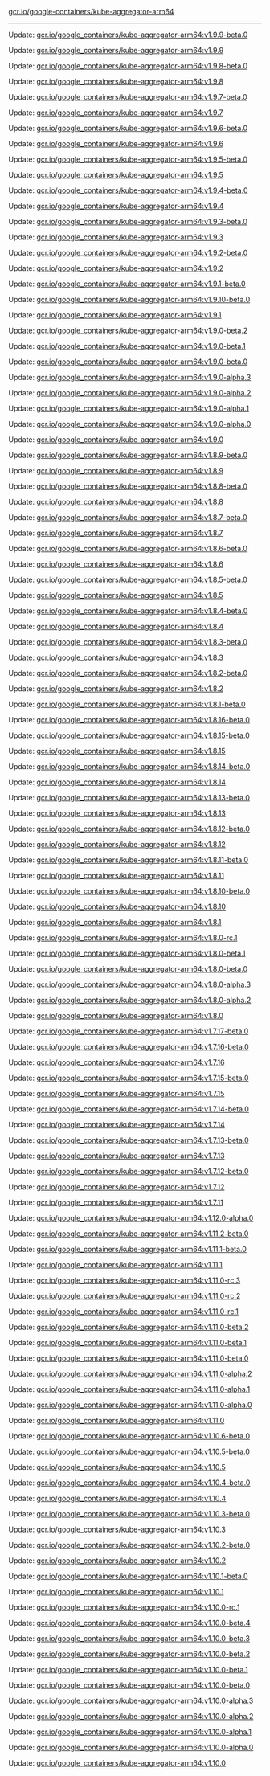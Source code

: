 [gcr.io/google-containers/kube-aggregator-arm64](https://hub.docker.com/r/cruse/kube-aggregator-arm64/tags/) 

----
Update: [gcr.io/google_containers/kube-aggregator-arm64:v1.9.9-beta.0](https://hub.docker.com/r/cruse/kube-aggregator-arm64/tags/)

Update: [gcr.io/google_containers/kube-aggregator-arm64:v1.9.9](https://hub.docker.com/r/cruse/kube-aggregator-arm64/tags/)

Update: [gcr.io/google_containers/kube-aggregator-arm64:v1.9.8-beta.0](https://hub.docker.com/r/cruse/kube-aggregator-arm64/tags/)

Update: [gcr.io/google_containers/kube-aggregator-arm64:v1.9.8](https://hub.docker.com/r/cruse/kube-aggregator-arm64/tags/)

Update: [gcr.io/google_containers/kube-aggregator-arm64:v1.9.7-beta.0](https://hub.docker.com/r/cruse/kube-aggregator-arm64/tags/)

Update: [gcr.io/google_containers/kube-aggregator-arm64:v1.9.7](https://hub.docker.com/r/cruse/kube-aggregator-arm64/tags/)

Update: [gcr.io/google_containers/kube-aggregator-arm64:v1.9.6-beta.0](https://hub.docker.com/r/cruse/kube-aggregator-arm64/tags/)

Update: [gcr.io/google_containers/kube-aggregator-arm64:v1.9.6](https://hub.docker.com/r/cruse/kube-aggregator-arm64/tags/)

Update: [gcr.io/google_containers/kube-aggregator-arm64:v1.9.5-beta.0](https://hub.docker.com/r/cruse/kube-aggregator-arm64/tags/)

Update: [gcr.io/google_containers/kube-aggregator-arm64:v1.9.5](https://hub.docker.com/r/cruse/kube-aggregator-arm64/tags/)

Update: [gcr.io/google_containers/kube-aggregator-arm64:v1.9.4-beta.0](https://hub.docker.com/r/cruse/kube-aggregator-arm64/tags/)

Update: [gcr.io/google_containers/kube-aggregator-arm64:v1.9.4](https://hub.docker.com/r/cruse/kube-aggregator-arm64/tags/)

Update: [gcr.io/google_containers/kube-aggregator-arm64:v1.9.3-beta.0](https://hub.docker.com/r/cruse/kube-aggregator-arm64/tags/)

Update: [gcr.io/google_containers/kube-aggregator-arm64:v1.9.3](https://hub.docker.com/r/cruse/kube-aggregator-arm64/tags/)

Update: [gcr.io/google_containers/kube-aggregator-arm64:v1.9.2-beta.0](https://hub.docker.com/r/cruse/kube-aggregator-arm64/tags/)

Update: [gcr.io/google_containers/kube-aggregator-arm64:v1.9.2](https://hub.docker.com/r/cruse/kube-aggregator-arm64/tags/)

Update: [gcr.io/google_containers/kube-aggregator-arm64:v1.9.1-beta.0](https://hub.docker.com/r/cruse/kube-aggregator-arm64/tags/)

Update: [gcr.io/google_containers/kube-aggregator-arm64:v1.9.10-beta.0](https://hub.docker.com/r/cruse/kube-aggregator-arm64/tags/)

Update: [gcr.io/google_containers/kube-aggregator-arm64:v1.9.1](https://hub.docker.com/r/cruse/kube-aggregator-arm64/tags/)

Update: [gcr.io/google_containers/kube-aggregator-arm64:v1.9.0-beta.2](https://hub.docker.com/r/cruse/kube-aggregator-arm64/tags/)

Update: [gcr.io/google_containers/kube-aggregator-arm64:v1.9.0-beta.1](https://hub.docker.com/r/cruse/kube-aggregator-arm64/tags/)

Update: [gcr.io/google_containers/kube-aggregator-arm64:v1.9.0-beta.0](https://hub.docker.com/r/cruse/kube-aggregator-arm64/tags/)

Update: [gcr.io/google_containers/kube-aggregator-arm64:v1.9.0-alpha.3](https://hub.docker.com/r/cruse/kube-aggregator-arm64/tags/)

Update: [gcr.io/google_containers/kube-aggregator-arm64:v1.9.0-alpha.2](https://hub.docker.com/r/cruse/kube-aggregator-arm64/tags/)

Update: [gcr.io/google_containers/kube-aggregator-arm64:v1.9.0-alpha.1](https://hub.docker.com/r/cruse/kube-aggregator-arm64/tags/)

Update: [gcr.io/google_containers/kube-aggregator-arm64:v1.9.0-alpha.0](https://hub.docker.com/r/cruse/kube-aggregator-arm64/tags/)

Update: [gcr.io/google_containers/kube-aggregator-arm64:v1.9.0](https://hub.docker.com/r/cruse/kube-aggregator-arm64/tags/)

Update: [gcr.io/google_containers/kube-aggregator-arm64:v1.8.9-beta.0](https://hub.docker.com/r/cruse/kube-aggregator-arm64/tags/)

Update: [gcr.io/google_containers/kube-aggregator-arm64:v1.8.9](https://hub.docker.com/r/cruse/kube-aggregator-arm64/tags/)

Update: [gcr.io/google_containers/kube-aggregator-arm64:v1.8.8-beta.0](https://hub.docker.com/r/cruse/kube-aggregator-arm64/tags/)

Update: [gcr.io/google_containers/kube-aggregator-arm64:v1.8.8](https://hub.docker.com/r/cruse/kube-aggregator-arm64/tags/)

Update: [gcr.io/google_containers/kube-aggregator-arm64:v1.8.7-beta.0](https://hub.docker.com/r/cruse/kube-aggregator-arm64/tags/)

Update: [gcr.io/google_containers/kube-aggregator-arm64:v1.8.7](https://hub.docker.com/r/cruse/kube-aggregator-arm64/tags/)

Update: [gcr.io/google_containers/kube-aggregator-arm64:v1.8.6-beta.0](https://hub.docker.com/r/cruse/kube-aggregator-arm64/tags/)

Update: [gcr.io/google_containers/kube-aggregator-arm64:v1.8.6](https://hub.docker.com/r/cruse/kube-aggregator-arm64/tags/)

Update: [gcr.io/google_containers/kube-aggregator-arm64:v1.8.5-beta.0](https://hub.docker.com/r/cruse/kube-aggregator-arm64/tags/)

Update: [gcr.io/google_containers/kube-aggregator-arm64:v1.8.5](https://hub.docker.com/r/cruse/kube-aggregator-arm64/tags/)

Update: [gcr.io/google_containers/kube-aggregator-arm64:v1.8.4-beta.0](https://hub.docker.com/r/cruse/kube-aggregator-arm64/tags/)

Update: [gcr.io/google_containers/kube-aggregator-arm64:v1.8.4](https://hub.docker.com/r/cruse/kube-aggregator-arm64/tags/)

Update: [gcr.io/google_containers/kube-aggregator-arm64:v1.8.3-beta.0](https://hub.docker.com/r/cruse/kube-aggregator-arm64/tags/)

Update: [gcr.io/google_containers/kube-aggregator-arm64:v1.8.3](https://hub.docker.com/r/cruse/kube-aggregator-arm64/tags/)

Update: [gcr.io/google_containers/kube-aggregator-arm64:v1.8.2-beta.0](https://hub.docker.com/r/cruse/kube-aggregator-arm64/tags/)

Update: [gcr.io/google_containers/kube-aggregator-arm64:v1.8.2](https://hub.docker.com/r/cruse/kube-aggregator-arm64/tags/)

Update: [gcr.io/google_containers/kube-aggregator-arm64:v1.8.1-beta.0](https://hub.docker.com/r/cruse/kube-aggregator-arm64/tags/)

Update: [gcr.io/google_containers/kube-aggregator-arm64:v1.8.16-beta.0](https://hub.docker.com/r/cruse/kube-aggregator-arm64/tags/)

Update: [gcr.io/google_containers/kube-aggregator-arm64:v1.8.15-beta.0](https://hub.docker.com/r/cruse/kube-aggregator-arm64/tags/)

Update: [gcr.io/google_containers/kube-aggregator-arm64:v1.8.15](https://hub.docker.com/r/cruse/kube-aggregator-arm64/tags/)

Update: [gcr.io/google_containers/kube-aggregator-arm64:v1.8.14-beta.0](https://hub.docker.com/r/cruse/kube-aggregator-arm64/tags/)

Update: [gcr.io/google_containers/kube-aggregator-arm64:v1.8.14](https://hub.docker.com/r/cruse/kube-aggregator-arm64/tags/)

Update: [gcr.io/google_containers/kube-aggregator-arm64:v1.8.13-beta.0](https://hub.docker.com/r/cruse/kube-aggregator-arm64/tags/)

Update: [gcr.io/google_containers/kube-aggregator-arm64:v1.8.13](https://hub.docker.com/r/cruse/kube-aggregator-arm64/tags/)

Update: [gcr.io/google_containers/kube-aggregator-arm64:v1.8.12-beta.0](https://hub.docker.com/r/cruse/kube-aggregator-arm64/tags/)

Update: [gcr.io/google_containers/kube-aggregator-arm64:v1.8.12](https://hub.docker.com/r/cruse/kube-aggregator-arm64/tags/)

Update: [gcr.io/google_containers/kube-aggregator-arm64:v1.8.11-beta.0](https://hub.docker.com/r/cruse/kube-aggregator-arm64/tags/)

Update: [gcr.io/google_containers/kube-aggregator-arm64:v1.8.11](https://hub.docker.com/r/cruse/kube-aggregator-arm64/tags/)

Update: [gcr.io/google_containers/kube-aggregator-arm64:v1.8.10-beta.0](https://hub.docker.com/r/cruse/kube-aggregator-arm64/tags/)

Update: [gcr.io/google_containers/kube-aggregator-arm64:v1.8.10](https://hub.docker.com/r/cruse/kube-aggregator-arm64/tags/)

Update: [gcr.io/google_containers/kube-aggregator-arm64:v1.8.1](https://hub.docker.com/r/cruse/kube-aggregator-arm64/tags/)

Update: [gcr.io/google_containers/kube-aggregator-arm64:v1.8.0-rc.1](https://hub.docker.com/r/cruse/kube-aggregator-arm64/tags/)

Update: [gcr.io/google_containers/kube-aggregator-arm64:v1.8.0-beta.1](https://hub.docker.com/r/cruse/kube-aggregator-arm64/tags/)

Update: [gcr.io/google_containers/kube-aggregator-arm64:v1.8.0-beta.0](https://hub.docker.com/r/cruse/kube-aggregator-arm64/tags/)

Update: [gcr.io/google_containers/kube-aggregator-arm64:v1.8.0-alpha.3](https://hub.docker.com/r/cruse/kube-aggregator-arm64/tags/)

Update: [gcr.io/google_containers/kube-aggregator-arm64:v1.8.0-alpha.2](https://hub.docker.com/r/cruse/kube-aggregator-arm64/tags/)

Update: [gcr.io/google_containers/kube-aggregator-arm64:v1.8.0](https://hub.docker.com/r/cruse/kube-aggregator-arm64/tags/)

Update: [gcr.io/google_containers/kube-aggregator-arm64:v1.7.17-beta.0](https://hub.docker.com/r/cruse/kube-aggregator-arm64/tags/)

Update: [gcr.io/google_containers/kube-aggregator-arm64:v1.7.16-beta.0](https://hub.docker.com/r/cruse/kube-aggregator-arm64/tags/)

Update: [gcr.io/google_containers/kube-aggregator-arm64:v1.7.16](https://hub.docker.com/r/cruse/kube-aggregator-arm64/tags/)

Update: [gcr.io/google_containers/kube-aggregator-arm64:v1.7.15-beta.0](https://hub.docker.com/r/cruse/kube-aggregator-arm64/tags/)

Update: [gcr.io/google_containers/kube-aggregator-arm64:v1.7.15](https://hub.docker.com/r/cruse/kube-aggregator-arm64/tags/)

Update: [gcr.io/google_containers/kube-aggregator-arm64:v1.7.14-beta.0](https://hub.docker.com/r/cruse/kube-aggregator-arm64/tags/)

Update: [gcr.io/google_containers/kube-aggregator-arm64:v1.7.14](https://hub.docker.com/r/cruse/kube-aggregator-arm64/tags/)

Update: [gcr.io/google_containers/kube-aggregator-arm64:v1.7.13-beta.0](https://hub.docker.com/r/cruse/kube-aggregator-arm64/tags/)

Update: [gcr.io/google_containers/kube-aggregator-arm64:v1.7.13](https://hub.docker.com/r/cruse/kube-aggregator-arm64/tags/)

Update: [gcr.io/google_containers/kube-aggregator-arm64:v1.7.12-beta.0](https://hub.docker.com/r/cruse/kube-aggregator-arm64/tags/)

Update: [gcr.io/google_containers/kube-aggregator-arm64:v1.7.12](https://hub.docker.com/r/cruse/kube-aggregator-arm64/tags/)

Update: [gcr.io/google_containers/kube-aggregator-arm64:v1.7.11](https://hub.docker.com/r/cruse/kube-aggregator-arm64/tags/)

Update: [gcr.io/google_containers/kube-aggregator-arm64:v1.12.0-alpha.0](https://hub.docker.com/r/cruse/kube-aggregator-arm64/tags/)

Update: [gcr.io/google_containers/kube-aggregator-arm64:v1.11.2-beta.0](https://hub.docker.com/r/cruse/kube-aggregator-arm64/tags/)

Update: [gcr.io/google_containers/kube-aggregator-arm64:v1.11.1-beta.0](https://hub.docker.com/r/cruse/kube-aggregator-arm64/tags/)

Update: [gcr.io/google_containers/kube-aggregator-arm64:v1.11.1](https://hub.docker.com/r/cruse/kube-aggregator-arm64/tags/)

Update: [gcr.io/google_containers/kube-aggregator-arm64:v1.11.0-rc.3](https://hub.docker.com/r/cruse/kube-aggregator-arm64/tags/)

Update: [gcr.io/google_containers/kube-aggregator-arm64:v1.11.0-rc.2](https://hub.docker.com/r/cruse/kube-aggregator-arm64/tags/)

Update: [gcr.io/google_containers/kube-aggregator-arm64:v1.11.0-rc.1](https://hub.docker.com/r/cruse/kube-aggregator-arm64/tags/)

Update: [gcr.io/google_containers/kube-aggregator-arm64:v1.11.0-beta.2](https://hub.docker.com/r/cruse/kube-aggregator-arm64/tags/)

Update: [gcr.io/google_containers/kube-aggregator-arm64:v1.11.0-beta.1](https://hub.docker.com/r/cruse/kube-aggregator-arm64/tags/)

Update: [gcr.io/google_containers/kube-aggregator-arm64:v1.11.0-beta.0](https://hub.docker.com/r/cruse/kube-aggregator-arm64/tags/)

Update: [gcr.io/google_containers/kube-aggregator-arm64:v1.11.0-alpha.2](https://hub.docker.com/r/cruse/kube-aggregator-arm64/tags/)

Update: [gcr.io/google_containers/kube-aggregator-arm64:v1.11.0-alpha.1](https://hub.docker.com/r/cruse/kube-aggregator-arm64/tags/)

Update: [gcr.io/google_containers/kube-aggregator-arm64:v1.11.0-alpha.0](https://hub.docker.com/r/cruse/kube-aggregator-arm64/tags/)

Update: [gcr.io/google_containers/kube-aggregator-arm64:v1.11.0](https://hub.docker.com/r/cruse/kube-aggregator-arm64/tags/)

Update: [gcr.io/google_containers/kube-aggregator-arm64:v1.10.6-beta.0](https://hub.docker.com/r/cruse/kube-aggregator-arm64/tags/)

Update: [gcr.io/google_containers/kube-aggregator-arm64:v1.10.5-beta.0](https://hub.docker.com/r/cruse/kube-aggregator-arm64/tags/)

Update: [gcr.io/google_containers/kube-aggregator-arm64:v1.10.5](https://hub.docker.com/r/cruse/kube-aggregator-arm64/tags/)

Update: [gcr.io/google_containers/kube-aggregator-arm64:v1.10.4-beta.0](https://hub.docker.com/r/cruse/kube-aggregator-arm64/tags/)

Update: [gcr.io/google_containers/kube-aggregator-arm64:v1.10.4](https://hub.docker.com/r/cruse/kube-aggregator-arm64/tags/)

Update: [gcr.io/google_containers/kube-aggregator-arm64:v1.10.3-beta.0](https://hub.docker.com/r/cruse/kube-aggregator-arm64/tags/)

Update: [gcr.io/google_containers/kube-aggregator-arm64:v1.10.3](https://hub.docker.com/r/cruse/kube-aggregator-arm64/tags/)

Update: [gcr.io/google_containers/kube-aggregator-arm64:v1.10.2-beta.0](https://hub.docker.com/r/cruse/kube-aggregator-arm64/tags/)

Update: [gcr.io/google_containers/kube-aggregator-arm64:v1.10.2](https://hub.docker.com/r/cruse/kube-aggregator-arm64/tags/)

Update: [gcr.io/google_containers/kube-aggregator-arm64:v1.10.1-beta.0](https://hub.docker.com/r/cruse/kube-aggregator-arm64/tags/)

Update: [gcr.io/google_containers/kube-aggregator-arm64:v1.10.1](https://hub.docker.com/r/cruse/kube-aggregator-arm64/tags/)

Update: [gcr.io/google_containers/kube-aggregator-arm64:v1.10.0-rc.1](https://hub.docker.com/r/cruse/kube-aggregator-arm64/tags/)

Update: [gcr.io/google_containers/kube-aggregator-arm64:v1.10.0-beta.4](https://hub.docker.com/r/cruse/kube-aggregator-arm64/tags/)

Update: [gcr.io/google_containers/kube-aggregator-arm64:v1.10.0-beta.3](https://hub.docker.com/r/cruse/kube-aggregator-arm64/tags/)

Update: [gcr.io/google_containers/kube-aggregator-arm64:v1.10.0-beta.2](https://hub.docker.com/r/cruse/kube-aggregator-arm64/tags/)

Update: [gcr.io/google_containers/kube-aggregator-arm64:v1.10.0-beta.1](https://hub.docker.com/r/cruse/kube-aggregator-arm64/tags/)

Update: [gcr.io/google_containers/kube-aggregator-arm64:v1.10.0-beta.0](https://hub.docker.com/r/cruse/kube-aggregator-arm64/tags/)

Update: [gcr.io/google_containers/kube-aggregator-arm64:v1.10.0-alpha.3](https://hub.docker.com/r/cruse/kube-aggregator-arm64/tags/)

Update: [gcr.io/google_containers/kube-aggregator-arm64:v1.10.0-alpha.2](https://hub.docker.com/r/cruse/kube-aggregator-arm64/tags/)

Update: [gcr.io/google_containers/kube-aggregator-arm64:v1.10.0-alpha.1](https://hub.docker.com/r/cruse/kube-aggregator-arm64/tags/)

Update: [gcr.io/google_containers/kube-aggregator-arm64:v1.10.0-alpha.0](https://hub.docker.com/r/cruse/kube-aggregator-arm64/tags/)

Update: [gcr.io/google_containers/kube-aggregator-arm64:v1.10.0](https://hub.docker.com/r/cruse/kube-aggregator-arm64/tags/)

